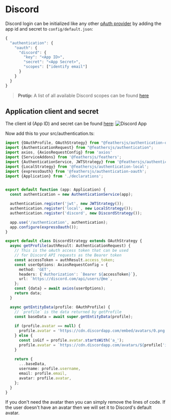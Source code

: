 # Discord

Discord login can be initialized like any other [oAuth provider](../../api/authentication/oauth.md) by adding the app id and secret to `config/default.json`:

```js
{
  "authentication": {
    "oauth": {
      "discord": {
        "key": "<App ID>",
        "secret": "<App Secret>",
        "scopes": ["identify email"]
      }
    }
  }
}
```

> __Protip:__ A list of all available Discord scopes can be found [here](https://discord.com/developers/docs/topics/oauth2#shared-resources-oauth2-scopes)

## Application client and secret

The client id (App ID) and secret can be found [here](https://discord.com/developers/applications/):
![Discord App](https://cdn.discordapp.com/attachments/468897350807453706/722369856317423656/unknown.png)

Now add this to your src/authentication.ts:

```ts
import {OAuthProfile, OAuthStrategy} from "@feathersjs/authentication-oauth";
import {AuthenticationRequest} from "@feathersjs/authentication";
import axios, {AxiosRequestConfig} from 'axios'
import {ServiceAddons} from '@feathersjs/feathers';
import {AuthenticationService, JWTStrategy} from '@feathersjs/authentication';
import {LocalStrategy} from '@feathersjs/authentication-local';
import {expressOauth} from '@feathersjs/authentication-oauth';
import {Application} from './declarations';


export default function (app: Application) {
  const authentication = new AuthenticationService(app);

  authentication.register('jwt', new JWTStrategy());
  authentication.register('local', new LocalStrategy());
  authentication.register('discord', new DiscordStrategy());

  app.use('/authentication', authentication);
  app.configure(expressOauth());
}

export default class DiscordStrategy extends OAuthStrategy {
  async getProfile(authResult: AuthenticationRequest) {
    // This is the oAuth access token that can be used
    // for Discord API requests as the Bearer token
    const accessToken = authResult.access_token;
    const userOptions: AxiosRequestConfig = {
      method: 'GET',
      headers: {'Authorization': `Bearer ${accessToken}`},
      url: `https://discord.com/api/users/@me`,
    };
    const {data} = await axios(userOptions);
    return data;
  }

  async getEntityData(profile: OAuthProfile) {
    // `profile` is the data returned by getProfile
    const baseData = await super.getEntityData(profile);
    
    if (profile.avatar == null) {
      profile.avatar = 'https://cdn.discordapp.com/embed/avatars/0.png'
    } else {
      const isGif = profile.avatar.startsWith('a_');
      profile.avatar = `https://cdn.discordapp.com/avatars/${profile['id']}/${profile['avatar']}.${isGif ? 'gif' : 'png'}`
    }
    
    return {
      ...baseData,
      username: profile.username,
      email: profile.email,
      avatar: profile.avatar,
    };
  }
}
```

If you don't need the avatar then you can simply remove the lines of code.
If the user doesn't have an avatar then we will set it to Discord's default avatar.


